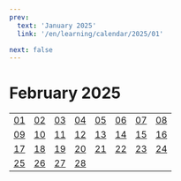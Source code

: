 ```yaml
---
prev:
  text: 'January 2025'
  link: '/en/learning/calendar/2025/01'

next: false
---
```


# February 2025

<table class="calendar">
	<tr>
		<td><a href=/en/learning/prob/2025/02/01>01</a><br><Badge type="warning" text="Play"/></td>
		<td><a href=/en/learning/prob/2025/02/02>02</a><br><Badge type="danger" text="Bid"/></td>
		<td><a href=/en/learning/prob/2025/02/03>03</a><br><Badge type="warning" text="Play"/></td>
		<td><a href=/en/learning/prob/2025/02/04>04</a><br><Badge type="tip" text="Def"/></td>
		<td><a href=/en/learning/prob/2025/02/05>05</a><br><Badge type="danger" text="Bid"/></td>
		<td><a href=/en/learning/prob/2025/02/06>06</a><br><Badge type="warning" text="Play"/></td>
		<td><a href=/en/learning/prob/2025/02/07>07</a><br><Badge type="tip" text="Def"/></td>
		<td><a href=/en/learning/prob/2025/02/08>08</a><br><Badge type="warning" text="Play"/></td>
	</tr>
	<tr>
		<td><a href=/en/learning/prob/2025/02/09>09</a><br><Badge type="danger" text="Bid"/></td>
		<td><a href=/en/learning/prob/2025/02/10>10</a><br><Badge type="warning" text="Play"/></td>
		<td><a href=/en/learning/prob/2025/02/11>11</a><br><Badge type="tip" text="Def"/></td>
		<td><a href=/en/learning/prob/2025/02/12>12</a><br><Badge type="danger" text="Bid"/></td>
		<td><a href=/en/learning/prob/2025/02/13>13</a><br><Badge type="warning" text="Play"/></td>
		<td><a href=/en/learning/prob/2025/02/14>14</a><br><Badge type="warning" text="Play"/></td>
		<td><a href=/en/learning/prob/2025/02/15>15</a><br><Badge type="warning" text="Play"/></td>
		<td><a href=/en/learning/prob/2025/02/16>16</a><br><Badge type="danger" text="Bid"/></td>
	</tr>
	<tr>
		<td><a href=/en/learning/prob/2025/02/17>17</a><br><Badge type="warning" text="Play"/></td>
		<td><a href=/en/learning/prob/2025/02/18>18</a><br><Badge type="tip" text="Def"/></td>
		<td><a href=/en/learning/prob/2025/02/19>19</a><br><Badge type="danger" text="Bid"/></td>
		<td><a href=/en/learning/prob/2025/02/20>20</a><br><Badge type="warning" text="Play"/></td>
		<td><a href=/en/learning/prob/2025/02/21>21</a><br><Badge type="warning" text="Play"/></td>
		<td><a href=/en/learning/prob/2025/02/22>22</a><br><Badge type="warning" text="Play"/></td>
		<td><a href=/en/learning/prob/2025/02/23>23</a><br><Badge type="danger" text="Bid"/></td>
		<td><a href=/en/learning/prob/2025/02/24>24</a><br><Badge type="warning" text="Play"/></td>
	</tr>
    <tr>
        <td><a href=/en/learning/prob/2025/02/25>25</a><br><Badge type="tip" text="Def"/></td>
		<td><a href=/en/learning/prob/2025/02/26>26</a><br><Badge type="danger" text="Bid"/></td>
		<td><a href=/en/learning/prob/2025/02/27>27</a><br><Badge type="warning" text="Play"/></td>
		<td><a href=/en/learning/prob/2025/02/28>28</a><br><Badge type="warning" text="Play"/></td>
		<td></td>
		<td></td>
		<td></td>
		<td></td>
	</tr>
</table>

<Badge type="info" text="Learning &uarr;"/> [<Badge type="tip" text="Practice ->"/>](/en/practice/calendar/2025/02)
